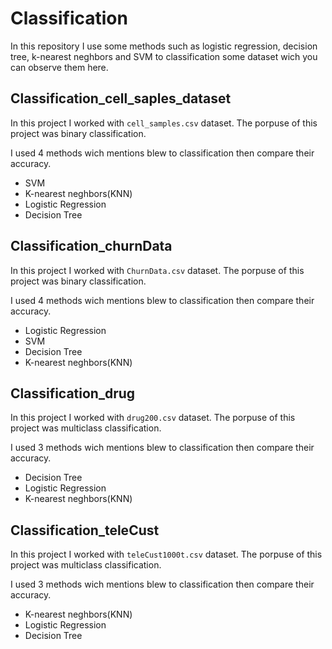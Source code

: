 # Classification
In this repository I use some methods such as logistic regression, decision tree, k-nearest neghbors and SVM to classification some dataset wich you can observe them here.
## Classification_cell_saples_dataset
In this project I worked with `cell_samples.csv` dataset. The porpuse of this project was binary classification.

I used 4 methods wich mentions blew to classification then compare their accuracy.
- SVM
- K-nearest neghbors(KNN)
- Logistic Regression
- Decision Tree

## Classification_churnData
In this project I worked with `ChurnData.csv` dataset. The porpuse of this project was binary classification.

I used 4 methods wich mentions blew to classification then compare their accuracy.
- Logistic Regression
- SVM
- Decision Tree
- K-nearest neghbors(KNN)

## Classification_drug
In this project I worked with `drug200.csv` dataset. The porpuse of this project was multiclass classification.

I used 3 methods wich mentions blew to classification then compare their accuracy.
- Decision Tree
- Logistic Regression
- K-nearest neghbors(KNN)

## Classification_teleCust
In this project I worked with `teleCust1000t.csv` dataset. The porpuse of this project was multiclass classification.

I used 3 methods wich mentions blew to classification then compare their accuracy.
- K-nearest neghbors(KNN)
- Logistic Regression
- Decision Tree

